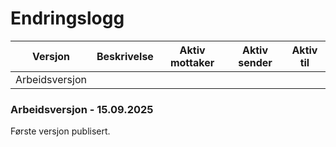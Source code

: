 # Endringslogg

| Versjon        | Beskrivelse                 | Aktiv mottaker | Aktiv sender | Aktiv til |
|----------------|-----------------------------|----------------|--------------|-----------|
| Arbeidsversjon |                             |                |              |           |

### Arbeidsversjon - 15.09.2025
Første versjon publisert.
